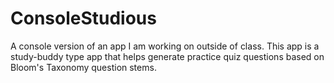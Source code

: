 # ConsoleStudious
A console version of an app I am working on outside of class. This app is a study-buddy type app that helps generate practice quiz questions based on Bloom's Taxonomy question stems. 
